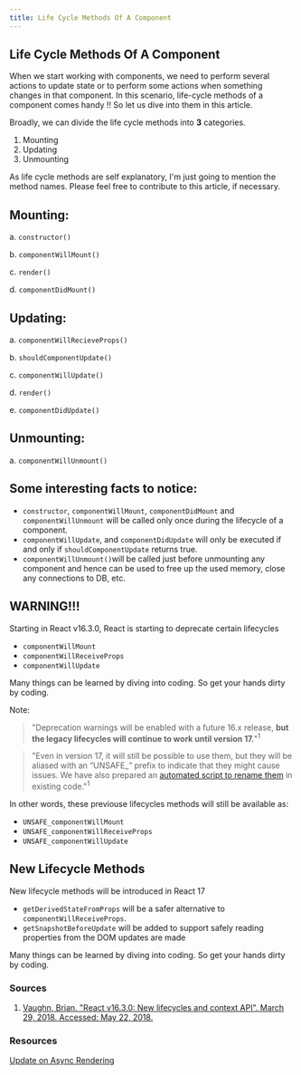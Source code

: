 ```yaml
---
title: Life Cycle Methods Of A Component
---
```


## Life Cycle Methods Of A Component

When we start working with components, we need to perform several actions to update state or to perform some actions when something changes in that component. In this scenario, life-cycle methods of a component comes handy !! So let us dive into them in this article.

Broadly, we can divide the life cycle methods into **3** categories.

1. Mounting
2. Updating
3. Unmounting

As life cycle methods are self explanatory, I'm just going to mention the method names. Please feel free to contribute to this article, if necessary.


## Mounting:

a. `constructor()`

b. `componentWillMount()`

c. `render()`

d. `componentDidMount()`


## Updating:

a. `componentWillRecieveProps()`

b. `shouldComponentUpdate()`

c. `componentWillUpdate()`

d. `render()`

e. `componentDidUpdate()`

## Unmounting:

a. `componentWillUnmount()`

## Some interesting facts to notice:

- `constructor`, `componentWillMount`, `componentDidMount` and `componentWillUnmount` will be called only once during the lifecycle of a component.
- `componentWillUpdate`,  and `componentDidUpdate` will only be executed if and only if `shouldComponentUpdate` returns true.
- `componentWillUnmount()`will be called just before unmounting any component and hence can be used to free up the used memory, close any connections to DB, etc.


## WARNING!!!
Starting in React v16.3.0, React is starting to deprecate certain lifecycles
* `componentWillMount`
* `componentWillReceiveProps`
* `componentWillUpdate`

Many things can be learned by diving into coding. So get your hands dirty by coding.


Note:

> "Deprecation warnings will be enabled with a future 16.x release, **but the legacy lifecycles will continue to work until version 17.**"<sup>1</sup>

> "Even in version 17, it will still be possible to use them, but they will be aliased with an “UNSAFE_” prefix to indicate that they might cause issues. We have also prepared an [automated script to rename them](https://github.com/reactjs/react-codemod#rename-unsafe-lifecycles) in existing code."<sup>1</sup>

In other words, these previouse lifecycles methods will still be available as:
* `UNSAFE_componentWillMount`
* `UNSAFE_componentWillReceiveProps`
* `UNSAFE_componentWillUpdate`

## New Lifecycle Methods
New lifecycle methods will be introduced in React 17
* `getDerivedStateFromProps` will be a safer alternative to `componentWillReceiveProps`.
* `getSnapshotBeforeUpdate` will be added to support safely reading properties from the DOM updates are made


Many things can be learned by diving into coding. So get your hands dirty by coding.

### Sources
1. [Vaughn, Brian. "React v16.3.0: New lifecycles and context API". March 29, 2018. Accessed: May 22, 2018.](https://reactjs.org/blog/2018/03/29/react-v-16-3.html)

### Resources
[Update on Async Rendering](https://reactjs.org/blog/2018/03/27/update-on-async-rendering.html)
